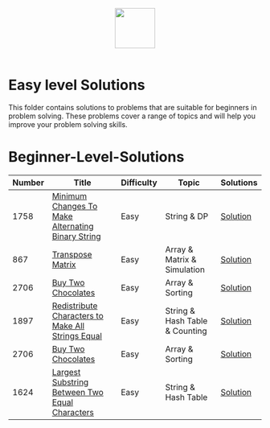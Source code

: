 <p align="center">
  <a  href="https://leetcode.com">
    <img height=80 src="https://assets.leetcode.com/static_assets/public/webpack_bundles/images/logo-dark.e99485d9b.svg">
  </a>
  <br>
  <br>
</p>

# Easy level Solutions
This folder contains solutions to problems that are suitable for beginners in problem solving. These problems cover a range of topics and will help you improve your problem solving skills.

# Beginner-Level-Solutions
|  Number  |      Title     |   Difficulty   | Topic    | Solutions   |                  
|-----|----------------|--------------- |--------|-------------|
|1758|[Minimum Changes To Make Alternating Binary String](https://leetcode.com/problems/minimum-changes-to-make-alternating-binary-string/)|Easy|String & DP|[Solution](https://ideone.com/molHZF) |
|867|[Transpose Matrix](https://leetcode.com/problems/transpose-matrix)|Easy|Array & Matrix & Simulation|[Solution](https://ideone.com/DimdN1) |
|2706|[Buy Two Chocolates](https://leetcode.com/problems/buy-two-chocolates)|Easy|Array & Sorting|[Solution](../Solutions/Buy%20Two%20Chocolates.py) |
|1897|[Redistribute Characters to Make All Strings Equal](https://leetcode.com/problems/redistribute-characters-to-make-all-strings-equal)|Easy|String & Hash Table & Counting|[Solution](../Solutions/Redistribute_Characters_Strings.py) |
|2706|[Buy Two Chocolates](https://leetcode.com/problems/buy-two-chocolates)|Easy|Array & Sorting|[Solution](../Solutions/Buy%20Two%20Chocolates.py) |
|1624|[Largest Substring Between Two Equal Characters](https://leetcode.com/problems/largest-substring-between-two-equal-characters)|Easy|String & Hash Table|[Solution](../Solutions/Largest_substring_characters.py) |






